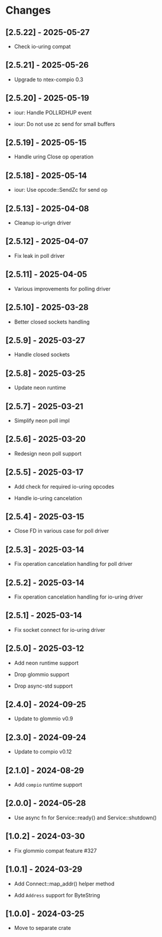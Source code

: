 # Changes

## [2.5.22] - 2025-05-27

* Check io-uring compat

## [2.5.21] - 2025-05-26

* Upgrade to ntex-compio 0.3

## [2.5.20] - 2025-05-19

* iour: Handle POLLRDHUP event

* iour: Do not use zc send for small buffers

## [2.5.19] - 2025-05-15

* Handle uring Close op operation

## [2.5.18] - 2025-05-14

* iour: Use opcode::SendZc for send op

## [2.5.13] - 2025-04-08

* Cleanup io-urign driver

## [2.5.12] - 2025-04-07

* Fix leak in poll driver

## [2.5.11] - 2025-04-05

* Various improvements for polling driver

## [2.5.10] - 2025-03-28

* Better closed sockets handling

## [2.5.9] - 2025-03-27

* Handle closed sockets

## [2.5.8] - 2025-03-25

* Update neon runtime

## [2.5.7] - 2025-03-21

* Simplify neon poll impl

## [2.5.6] - 2025-03-20

* Redesign neon poll support

## [2.5.5] - 2025-03-17

* Add check for required io-uring opcodes

* Handle io-uring cancelation

## [2.5.4] - 2025-03-15

* Close FD in various case for poll driver

## [2.5.3] - 2025-03-14

* Fix operation cancelation handling for poll driver

## [2.5.2] - 2025-03-14

* Fix operation cancelation handling for io-uring driver

## [2.5.1] - 2025-03-14

* Fix socket connect for io-uring driver

## [2.5.0] - 2025-03-12

* Add neon runtime support

* Drop glommio support

* Drop async-std support

## [2.4.0] - 2024-09-25

* Update to glommio v0.9

## [2.3.0] - 2024-09-24

* Update to compio v0.12

## [2.1.0] - 2024-08-29

* Add `compio` runtime support

## [2.0.0] - 2024-05-28

* Use async fn for Service::ready() and Service::shutdown()

## [1.0.2] - 2024-03-30

* Fix glommio compat feature #327

## [1.0.1] - 2024-03-29

* Add Connect::map_addr() helper method

* Add `Address` support for ByteString

## [1.0.0] - 2024-03-25

* Move to separate crate
